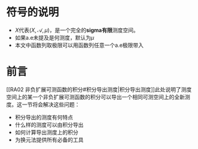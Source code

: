 # 符号的说明
* $X$代表$(X,\mathcal A,\mu)$，是一个完全的**sigma有限**测度空间。
* 如果a.e未提及是何测度，默认为$\mu$
* 本文中函数列取极限可以用函数列任意一个a.e极限带入

# 前言
[[RA02 非负扩展可测函数的积分#积分导出测度|积分导出测度]]此处说明了测度空间上的某一个非负扩展可测函数的积分可以导出一个相同可测空间上的全新测度。这一节将会解决这些问题：
* 积分导出的测度有何特点
* 什么样的测度可以由积分导出
* 如何计算导出测度上的积分
* 为换元法提供所有必备的工具

# 